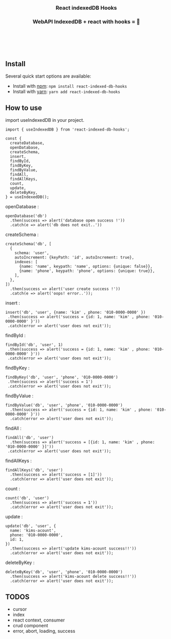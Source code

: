 <br/>
<br/>
<h3 align="center">React indexedDB Hooks</h3>
<h3 align="center">WebAPI IndexedDB + react with hooks = 💖</h3>
<br/>

## 
<br/>

## Install

Several quick start options are available:

- Install with [npm](https://www.npmjs.com/): `npm install react-indexed-db-hooks`
- Install with [yarn](https://yarnpkg.com/): `yarn add react-indexed-db-hooks`

## How to use

import useIndexedDB in your project.

```
import { useIndexedDB } from 'react-indexed-db-hooks';

const {
  createDatabase,
  openDatabase,
  createSchema,
  insert,
  findById,
  findByKey,
  findByValue,
  findAll,
  findAllKeys,
  count,
  update,
  deleteByKey,
} = useIndexedDB();

```

openDatabase :
```
openDatabase('db')
  .then(success => alert('database open success !'))
  .catch(e => alert('db does not exit..'))
```

createSchema :
```
createSchema('db', [
  {
    schema: 'user',
    autoIncrement: {keyPath: 'id', autoIncrement: true},
    indexes: [
      {name: 'name', keypath: 'name', options: {unique: false}},
      {name: 'phone', keypath: 'phone', options: {unique: true}},
    ],
  },
])
  .then(success => alert('user create success !'))
  .catch(e => alert('oops! error..'));
 ```

insert :
 ```
insert('db', 'user', {name: 'kim' , phone: '010-0000-0000' })
  .then(success => alert('success = {id: 1, name: 'kim' , phone: '010-0000-0000' }'))
  .catch(error => alert('user does not exit'));
 ```
 
findById :
 ```
findById('db', 'user', 1)
  .then(success => alert('success = {id: 1, name: 'kim' , phone: '010-0000-0000' }'))
  .catch(error => alert('user does not exit'));
 ```

findByKey :
 ```
findByKey('db', 'user', 'phone', '010-0000-0000')
  .then(success => alert('success = 1')
  .catch(error => alert('user does not exit'));
 ```

findByValue :
```
findByValue('db', 'user', 'phone', '010-0000-0000')
  .then(success => alert('success = {id: 1, name: 'kim' , phone: '010-0000-0000' }'))
  .catch(error => alert('user does not exit'));
```
 
 findAll :
 ```
 findAll('db', 'user')
   .then(success => alert('success = [{id: 1, name: 'kim' , phone: '010-0000-0000' }]'))
  .catch(error => alert('user does not exit'));
 ```

findAllKeys :
```
findAllKeys('db', 'user')
  .then(success => alert('success = [1]'))
  .catch(error => alert('user does not exit'));
 ```

count :
```
count('db', 'user')
  .then(success => alert('success = 1'))
  .catch(error => alert('user does not exit'));
```

update :
```
update('db', 'user', {
  name: 'kims-acount', 
  phone: '010-0000-0000',
  id: 1,
})
  .then(success => alert('update kims-acount success!!'))
  .catch(error => alert('user does not exit'));
```

deleteByKey : 
```
deleteByKey('db', 'user', 'phone', '010-0000-0000')
  .then(success => alert('kims-acount delete success!!'))
  .catch(error => alert('user does not exit'));
```

## TODOS
- cursor
- index
- react context, consumer
- crud component
- error, abort, loading, success

